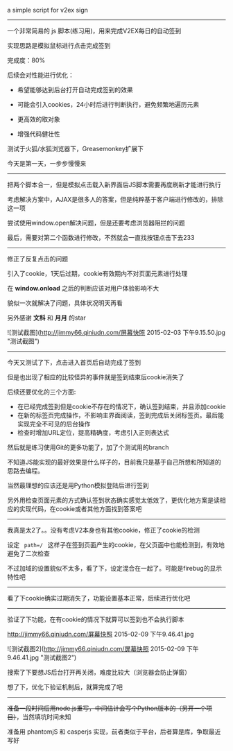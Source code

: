a simple script for v2ex sign

***

一个非常简易的 js 脚本(练习用)，用来完成V2EX每日的自动签到

实现思路是模拟鼠标进行点击完成签到

完成度：80%

后续会对性能进行优化：

* 希望能够达到后台打开自动完成签到的效果

* 可能会引入cookies，24小时后进行判断执行，避免频繁地遍历元素

* 更高效的取对象

* 增强代码健壮性

测试于火狐/水狐浏览器下，Greasemonkey扩展下

今天是第一天，一步步慢慢来

***

把两个脚本合一，但是模拟点击载入新界面后JS脚本需要再度刷新才能进行执行

考虑解决方案中，AJAX是很多人的答案，但是纯粹基于客户端进行修改的，排除这一项

尝试使用window.open解决问题，但是还要考虑浏览器阻拦的问题

最后，需要对第二个函数进行修改，不然就会一直找按钮点击下去233

***

修正了反复点击的问题

引入了cookie，1天后过期，cookie有效期内不对页面元素进行处理

在 **window.onload** 之后的判断应该对用户体验影响不大

貌似一次就解决了问题，具体状况明天再看

另外感谢 **文科** 和 **月月** 的star


![测试截图](http://jimmy66.qiniudn.com/屏幕快照 2015-02-03 下午9.15.50.jpg "测试截图")

***

今天又测试了下，点击进入首页后自动完成了签到

但是也出现了相应的比较怪异的事件就是签到结束后cookie消失了

后续还要优化的三个方面:

* 在已经完成签到但是cookie不存在的情况下，确认签到结束，并且添加cookie
* 在新的标签页完成操作，不影响主界面阅读，签到完成后关闭标签页。最后能实现完全不可见的后台操作
* 检查时增加URL定位，提高精确度，考虑引入正则表达式

然后就是练习使用Git的更多功能了，加了个测试用的branch

不知道JS能实现的最好效果是什么样子的，目前我只是基于自己所想和所知道的思路去编程。

当然最理想的应该还是用Python模拟登陆后进行签到

另外用检查页面元素的方式确认签到状态确实感觉太低效了，更优化地方案是读相应的实现代码，在cookie或者其他方面找到答案吧

***

我真是太2了。。没有考虑V2本身也有其他cookie，修正了cookie的检测

设定  <code> path=/ </code> 这样子在签到页面产生的cookie，在父页面中也能检测到，有效地避免了二次检查

不过加域的设置貌似不太多，看了下，设定混合在一起了。可能是firebug的显示特性吧

***

看了下cookie确实过期消失了，功能设置基本正常，后续进行优化吧

***

验证了下功能，在有cookie的情况下就算可以签到也不会执行脚本

http://jimmy66.qiniudn.com/屏幕快照 2015-02-09 下午9.46.41.jpg

![测试截图2](http://jimmy66.qiniudn.com/屏幕快照 2015-02-09 下午9.46.41.jpg "测试截图2")

搜索了下要想JS后台打开再关闭，难度比较大（浏览器会防止弹窗）

想了下，优化下验证机制后，就算完成了吧

***

<del>准备一段时间后用node.js重写，中间估计会写个Python版本的（另开一个项目）</del>，当然填坑时间未知

准备用 phantomjS 和 casperjs 实现，前者类似于平台，后者算是库，争取最近写好
